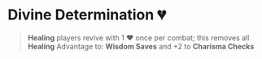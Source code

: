 #  Divine Determination 💔
> __Healing__ players revive with 1 ❤️ once per combat; this removes all __Healing__
Advantage to: __Wisdom Saves__ and +2 to __Charisma Checks__
